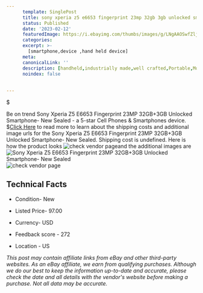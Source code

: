 ```yaml
---
      template: SinglePost
      title: sony xperia z5 e6653 fingerprint 23mp 32gb 3gb unlocked smartphone new sealed
      status: Published
      date: '2023-02-12'
      featuredImage: https://i.ebayimg.com/thumbs/images/g/LNgAAOSwfZlj1Puf/s-l225.jpg
      categories: 
      excerpt: >-
        [smartphone,device ,hand held device]
      meta:
      canonicalLink: ''
      description: [handheld,industrially made,well crafted,Portable,Mobile,Compact,Convenient,Lightweight,Maneuverable,Man-portable,Miniature,Carriable,Hand-held,Light,Holdable,Transportable,Mobile device,Pocket-sized,On-the-go,Wireless,Cordless,Compact size,Convenient size, smartphone,device ,hand held device]
      noindex: false
      
        
---
```

$

Be on trend Sony Xperia Z5 E6653 Fingerprint 23MP 32GB+3GB Unlocked Smartphone- New Sealed - a 5-star Cell Phones & Smartphones device.
$[Click Here](https://www.ebay.com/itm/334723556605?hash=item4def1424fd%3Ag%3ALNgAAOSwfZlj1Puf&mkevt=1&mkcid=1&mkrid=711-53200-19255-0&campid=%253CePNCampaignId%253E&customid=%253CreferenceId%253E&toolid=10049) to read more to learn about the shipping costs and additional image urls for the Sony Xperia Z5 E6653 Fingerprint 23MP 32GB+3GB Unlocked Smartphone- New Sealed. Shipping cost is undefined. Here is how the product looks ![check vendor page](https://i.ebayimg.com/thumbs/images/g/LNgAAOSwfZlj1Puf/s-l225.jpg)and the additional images are![Sony Xperia Z5 E6653 Fingerprint 23MP 32GB+3GB Unlocked Smartphone- New Sealed](https://i.ebayimg.com/images/g/LNgAAOSwfZlj1Puf/s-l1600.jpg)![check vendor page](https://origin-galleryplus.ebayimg.com/ws/web/334723556605_2_0_1/225x225.jpg,https://origin-galleryplus.ebayimg.com/ws/web/334723556605_3_0_1/225x225.jpg,https://origin-galleryplus.ebayimg.com/ws/web/334723556605_4_0_1/225x225.jpg,https://origin-galleryplus.ebayimg.com/ws/web/334723556605_5_0_1/225x225.jpg,https://origin-galleryplus.ebayimg.com/ws/web/334723556605_6_0_1/225x225.jpg,https://origin-galleryplus.ebayimg.com/ws/web/334723556605_7_0_1/225x225.jpg,https://origin-galleryplus.ebayimg.com/ws/web/334723556605_8_0_1/225x225.jpg,https://origin-galleryplus.ebayimg.com/ws/web/334723556605_9_0_1/225x225.jpg,https://origin-galleryplus.ebayimg.com/ws/web/334723556605_10_0_1/225x225.jpg,https://origin-galleryplus.ebayimg.com/ws/web/334723556605_11_0_1/225x225.jpg,https://origin-galleryplus.ebayimg.com/ws/web/334723556605_12_0_1/225x225.jpg,https://origin-galleryplus.ebayimg.com/ws/web/334723556605_13_0_1/225x225.jpg,https://origin-galleryplus.ebayimg.com/ws/web/334723556605_14_0_1/225x225.jpg,https://origin-galleryplus.ebayimg.com/ws/web/334723556605_15_0_1/225x225.jpg,https://origin-galleryplus.ebayimg.com/ws/web/334723556605_16_0_1/225x225.jpg,https://origin-galleryplus.ebayimg.com/ws/web/334723556605_17_0_1/225x225.jpg,https://origin-galleryplus.ebayimg.com/ws/web/334723556605_18_0_1/225x225.jpg,https://origin-galleryplus.ebayimg.com/ws/web/334723556605_19_0_1/225x225.jpg)



 ## Technical Facts 



     
      

 - Condition- New 


      

 - Listed Price- 97.00 


      

 - Currency- USD 


      

 - Feedback score - 272 


      

 - Location - US 


      
      

 *_This post may contain affiliate links from eBay and other third-party websites. As an eBay affiliate, we earn from qualifying purchases. Although we do our best to keep the information up-to-date and accurate, please check the date and all details with the vendor's website before making a purchase. Not all data may be accurate._*






